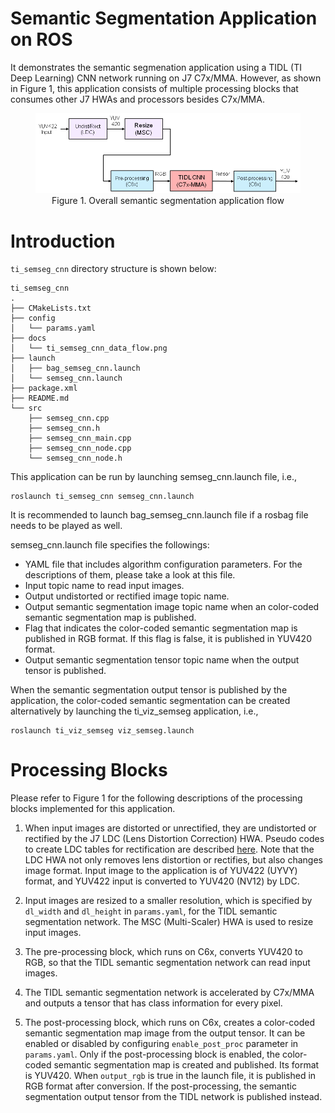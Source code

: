 Semantic Segmentation Application on ROS
========================================

It demonstrates the semantic segmenation application using a TIDL (TI Deep Learning) CNN network running on J7 C7x/MMA. However, as shown in Figure 1, this application consists of multiple processing blocks that consumes other J7 HWAs and processors besides C7x/MMA.

<figure class="image">
  <center><img src="./docs/ti_semseg_cnn_data_flow.png"></center>
  <figcaption> <center>Figure 1. Overall semantic segmentation application flow </center></figcaption>
</figure>

# Introduction

`ti_semseg_cnn` directory structure is shown below:
```
ti_semseg_cnn
.
├── CMakeLists.txt
├── config
│   └── params.yaml
├── docs
│   └── ti_semseg_cnn_data_flow.png
├── launch
│   ├── bag_semseg_cnn.launch
│   └── semseg_cnn.launch
├── package.xml
├── README.md
└── src
    ├── semseg_cnn.cpp
    ├── semseg_cnn.h
    ├── semseg_cnn_main.cpp
    ├── semseg_cnn_node.cpp
    └── semseg_cnn_node.h
```

This application can be run by launching semseg_cnn.launch file, i.e.,
```
roslaunch ti_semseg_cnn semseg_cnn.launch
```
It is recommended to launch bag_semseg_cnn.launch file if a rosbag file needs to be played as well.

semseg_cnn.launch file specifies the followings:
* YAML file that includes algorithm configuration parameters. For the descriptions of them, please take a look at this file.
* Input topic name to read input images.
* Output undistorted or rectified image topic name.
* Output semantic segmentation image topic name when an color-coded semantic segmentation map is published.
* Flag that indicates the color-coded semantic segmentation map is published in RGB format. If this flag is false, it is published in YUV420 format.
* Output semantic segmentation tensor topic name when the output tensor is published.

When the semantic segmentation output tensor is published by the application, the color-coded semantic segmentation can be created alternatively by launching the ti_viz_semseg application, i.e.,
```
roslaunch ti_viz_semseg viz_semseg.launch
```
# Processing Blocks

Please refer to Figure 1 for the following descriptions of the processing blocks implemented for this application. 

1. When input images are distorted or unrectified, they are undistorted or rectified by the J7 LDC (Lens Distortion Correction) HWA. Pseudo codes to create LDC tables for rectification are described [here](../ti_sde/README.md). Note that the LDC HWA not only removes lens distortion or rectifies, but also changes image format. Input image to the application is of YUV422 (UYVY) format, and YUV422 input is converted to YUV420 (NV12) by LDC.

2. Input images are resized to a smaller resolution, which is specified by `dl_width` and `dl_height` in `params.yaml`, for the TIDL semantic segmentation network. The MSC (Multi-Scaler) HWA is used to resize input images.

3. The pre-processing block, which runs on C6x, converts YUV420 to RGB, so that the TIDL semantic segmentation network can read input images.

4. The TIDL semantic segmentation network is accelerated by C7x/MMA and outputs a tensor that has class information for every pixel.

5. The post-processing block, which runs on C6x, creates a color-coded semantic segmentation map image from the output tensor. It can be enabled or disabled by configuring `enable_post_proc` parameter in `params.yaml`. Only if the post-processing block is enabled, the color-coded semantic segmentation map is created and published. Its format is YUV420. When `output_rgb` is true in the launch file, it is published in RGB format after conversion. If the post-processing, the semantic segmentation output tensor from the TIDL network is published instead.
